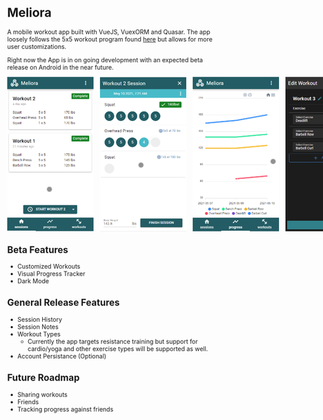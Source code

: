 # Meliora

A mobile workout app built with VueJS, VuexORM and Quasar. The app loosely follows the 5x5 workout program found [here](https://stronglifts.com/5x5/) but allows for more user customizations.

Right now the App is in on going development with an expected beta release on Android in the near future.

<div style="display: flex">
<img style="margin-right: 15px" src="docs/images/Home.png" alt="drawing" width="200"/>
<img style="margin-right: 15px" src="docs/images/Session.png" alt="drawing" width="200"/>
<img style="margin-right: 15px" src="docs/images/Progress.png" alt="drawing" width="200"/>
<img style="margin-right: 15px" src="docs/images/EditWorkout.png" alt="drawing" width="200"/>
</div>

## Beta Features
* Customized Workouts
* Visual Progress Tracker
* Dark Mode

## General Release Features
* Session History
* Session Notes
* Workout Types
  * Currently the app targets resistance training but support for cardio/yoga and other exercise types will be supported as well.
* Account Persistance (Optional)

## Future Roadmap
* Sharing workouts
* Friends
* Tracking progress against friends
